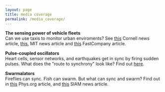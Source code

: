 ```yaml
---
layout: page
title: media coverage
permalink: /media_coverage/
---
```



**The sensing power of vehicle fleets** <br/>
Can we use taxis to monitor urban enviroments? See
[this](http://news.cornell.edu/stories/2019/06/how-many-taxis-can-scan-city-fewer-youd-think)
Cornell news article, [this](http://news.mit.edu/2019/sensor-vehicles-map-city-0611), MIT news
article and
[this](https://www.fastcompany.com/90372824/the-hidden-way-cabs-could-bolster-healthy-living-in-cities)
FastCompany article.


**Pulse-coupled oscillators** <br/>
Heart cells, sensor networks, and earthquakes get in sync by firing sudden pulses. What does the "route to synchrony" look like? Find out [here](http://physics.aps.org/synopsis-for/10.1103/PhysRevLett.115.064101).


**Swarmalators** <br/>
Fireflies can sync. Fish can swarm. But what can sync and swarm? Find out in [this](https://phys.org/news/2017-11-mathematician-swarmalators-future-science.html) Phys.org article, and [this](https://sinews.siam.org/Details-Page/self-organization-in-space-and-time) SIAM news article.  
